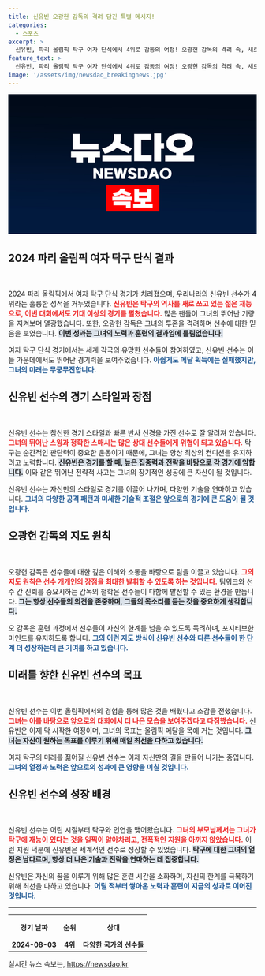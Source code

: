 ```yaml
---
title: 신유빈 오광헌 감독의 격려 담긴 특별 메시지!
categories:
  - 스포츠
excerpt: >
  신유빈, 파리 올림픽 탁구 여자 단식에서 4위로 감동의 여정! 오광헌 감독의 격려 속, 새로운 도전의 서막을 알리다. 클릭하세요!
feature_text: >
  신유빈, 파리 올림픽 탁구 여자 단식에서 4위로 감동의 여정! 오광헌 감독의 격려 속, 새로운 도전의 서막을 알리다. 클릭하세요!
image: '/assets/img/newsdao_breakingnews.jpg'
---
```


<p><img src="/assets/img/newsdao_breakingnews.jpg" alt="flaretime 속보" /></p>

<h2 data-ke-size="size26">2024 파리 올림픽 여자 탁구 단식 결과</h2>

<p data-ke-size="size16">&nbsp;</p>

<p>2024 파리 올림픽에서 여자 탁구 단식 경기가 치러졌으며, 우리나라의 신유빈 선수가 4위라는 훌륭한 성적을 거두었습니다. <b><span style="color: #ee2323;">신유빈은 탁구의 역사를 새로 쓰고 있는 젊은 재능으로, 이번 대회에서도 기대 이상의 경기를 펼쳤습니다.</span></b> 많은 팬들이 그녀의 뛰어난 기량을 지켜보며 열광했습니다. 또한, 오광헌 감독은 그녀의 투혼을 격려하며 선수에 대한 믿음을 보였습니다. <b><span style="background-color: #21538527;">이번 성과는 그녀의 노력과 훈련의 결과임에 틀림없습니다.</span></b> </p>

<p>여자 탁구 단식 경기에서는 세계 각국의 유망한 선수들이 참여하였고, 신유빈 선수는 이들 가운데에서도 뛰어난 경기력을 보여주었습니다. <b><span style="color: #1a5490;">아쉽게도 메달 획득에는 실패했지만, 그녀의 미래는 무궁무진합니다.</span></b> </p>

<h2 data-ke-size="size26">신유빈 선수의 경기 스타일과 장점</h2>

<p data-ke-size="size16">&nbsp;</p>

<p>신유빈 선수는 참신한 경기 스타일과 빠른 반사 신경을 가진 선수로 잘 알려져 있습니다. <b><span style="color: #ee2323;">그녀의 뛰어난 스윙과 정확한 스매시는 많은 상대 선수들에게 위협이 되고 있습니다.</span></b> 탁구는 순간적인 판단력이 중요한 운동이기 때문에, 그녀는 항상 최상의 컨디션을 유지하려고 노력합니다. <b><span style="background-color: #21538527;">신유빈은 경기를 할 때, 높은 집중력과 전략을 바탕으로 각 경기에 임합니다.</span></b> 이와 같은 뛰어난 전략적 사고는 그녀의 장기적인 성공에 큰 자산이 될 것입니다. </p>

<p>신유빈 선수는 자신만의 스타일로 경기를 이끌어 나가며, 다양한 기술을 연마하고 있습니다. <b><span style="color: #1a5490;">그녀의 다양한 공격 패턴과 미세한 기술적 조절은 앞으로의 경기에 큰 도움이 될 것입니다.</span></b></p>

<h2 data-ke-size="size26">오광헌 감독의 지도 원칙</h2>

<p data-ke-size="size16">&nbsp;</p>

<p>오광헌 감독은 선수들에 대한 깊은 이해와 소통을 바탕으로 팀을 이끌고 있습니다. <b><span style="color: #ee2323;">그의 지도 원칙은 선수 개개인의 장점을 최대한 발휘할 수 있도록 하는 것입니다.</span></b> 팀워크와 선수 간 신뢰를 중요시하는 감독의 철학은 선수들이 다함께 발전할 수 있는 환경을 만듭니다. <b><span style="background-color: #21538527;">그는 항상 선수들의 의견을 존중하며, 그들의 목소리를 듣는 것을 중요하게 생각합니다.</span></b> </p>

<p>오 감독은 훈련 과정에서 선수들이 자신의 한계를 넘을 수 있도록 독려하며, 포지티브한 마인드를 유지하도록 합니다. <b><span style="color: #1a5490;">그의 이런 지도 방식이 신유빈 선수와 다른 선수들이 한 단계 더 성장하는데 큰 기여를 하고 있습니다.</span></b></p>

<h2 data-ke-size="size26">미래를 향한 신유빈 선수의 목표</h2>

<p data-ke-size="size16">&nbsp;</p>

<p>신유빈 선수는 이번 올림픽에서의 경험을 통해 많은 것을 배웠다고 소감을 전했습니다. <b><span style="color: #ee2323;">그녀는 이를 바탕으로 앞으로의 대회에서 더 나은 모습을 보여주겠다고 다짐했습니다.</span></b> 신유빈은 이제 막 시작한 여정이며, 그녀의 목표는 올림픽 메달을 목에 거는 것입니다. <b><span style="background-color: #21538527;">그녀는 자신이 원하는 목표를 이루기 위해 매일 최선을 다하고 있습니다.</span></b> </p>

<p>여자 탁구의 미래를 짊어질 신유빈 선수는 이제 자신만의 길을 만들어 나가는 중입니다. <b><span style="color: #1a5490;">그녀의 열정과 노력은 앞으로의 성과에 큰 영향을 미칠 것입니다.</span></b></p>

<h2 data-ke-size="size26">신유빈 선수의 성장 배경</h2>

<p data-ke-size="size16">&nbsp;</p>

<p>신유빈 선수는 어린 시절부터 탁구와 인연을 맺어왔습니다. <b><span style="color: #ee2323;">그녀의 부모님께서는 그녀가 탁구에 재능이 있다는 것을 일찍이 알아차리고, 전폭적인 지원을 아끼지 않았습니다.</span></b> 이런 지원 덕분에 신유빈은 세계적인 선수로 성장할 수 있었습니다. <b><span style="background-color: #21538527;">탁구에 대한 그녀의 열정은 남다르며, 항상 더 나은 기술과 전략을 연마하는 데 집중합니다.</span></b> </p>

<p>신유빈은 자신의 꿈을 이루기 위해 많은 훈련 시간을 소화하며, 자신의 한계를 극복하기 위해 최선을 다하고 있습니다. <b><span style="color: #1a5490;">어릴 적부터 쌓아온 노력과 훈련이 지금의 성과로 이어진 것입니다.</span></b></p>

<hr>

<table style="width: 100%; border-collapse: collapse;">
  <tr>
    <th style="text-align: center; height: 40px;"><b>경기 날짜</b></th>
    <th style="text-align: center; height: 40px;"><b>순위</b></th>
    <th style="text-align: center; height: 40px;"><b>상대</b></th>
  </tr>
  <tr>
    <td style="text-align: center; height: 17px;"><b>2024-08-03</b></td>
    <td style="text-align: center; height: 17px;"><b>4위</b></td>
    <td style="text-align: center; height: 17px;"><b>다양한 국가의 선수들</b></td>
  </tr>
</table>

<p data-ke-size="size16"></p>
실시간 뉴스 속보는, <a href="https://newsdao.kr" rel="dofollow">https://newsdao.kr</a>


